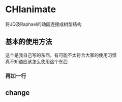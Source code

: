 # CHIanimate
将JQ及Raphael的动画连接成树型结构
## 基本的使用方法
这个是我自己写的东西，有可能不太符合大家的使用习惯   
真不知道应该怎么使用这个东西
### 再加一行
## change